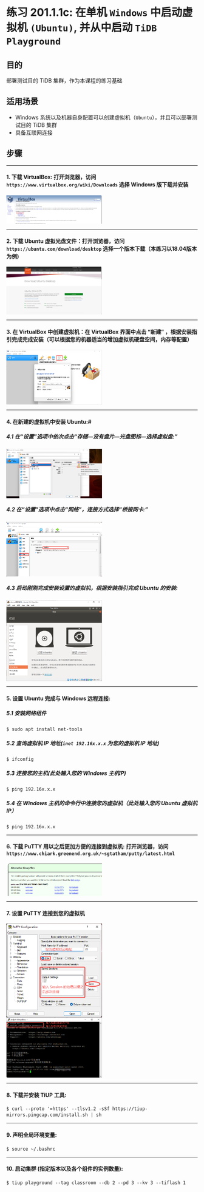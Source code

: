 # **练习 201.1.1c: 在单机 `Windows` 中启动虚拟机 `(Ubuntu)`, 并从中启动 `TiDB Playground`**

## **目的**
部署测试目的 TiDB 集群，作为本课程的练习基础

## **适用场景**
+ Windows 系统以及机器自身配置可以创建虚拟机（`Ubuntu`），并且可以部署测试目的 TiDB 集群
+ 具备互联网连接

## **步骤**

-----------------------------------------------
#### 1. 下载 VirtualBox: 打开浏览器，访问 `https://www.virtualbox.org/wiki/Downloads` 选择 Windows 版下载并安装
<img src="../../../diagram/VirtualBox-Download.png" width="50%" align="top"/>

-----------------------------------------------
#### 2. 下载 Ubuntu 虚拟光盘文件：打开浏览器，访问 `https://ubuntu.com/download/desktop` 选择一个版本下载（本练习以18.04版本为例)
<img src="../../../diagram/Ubuntu-Download.png" width="50%" align="top"/>

-----------------------------------------------
#### 3. 在 VirtualBox 中创建虚拟机：在 VirtualBox 界面中点击 “新建” ，根据安装指引完成完成安装（可以根据您的机器适当的增加虚拟机硬盘空间，内存等配置）
<img src="../../../diagram/Create-virtual-machine.png" width="50%" align="top"/>

-----------------------------------------------
#### 4. 在新建的虚拟机中安装 Ubuntu:#
##### 4.1 在“设置”选项中依次点击“存储—没有盘片—光盘图标—选择虚拟盘:”
<img src="../../../diagram/Virtual-machine-settings-01.png" width="50%" align="top"/>

##### 4.2 在“设置”选项中点击“网络”，连接方式选择“桥接网卡:”
<img src="../../../diagram/Virtual-machine-settings-02.png" width="50%" align="top"/>

##### 4.3 启动刚刚完成安装设置的虚拟机，根据安装指引完成 Ubuntu 的安装:
<img src="../../../diagram/Virtual-machine-settings-03.png" width="50%" align="top"/>

-----------------------------------------------
#### 5. 设置 Ubuntu 完成与 Windows 远程连接:
##### 5.1 安装网络组件
```
$ sudo apt install net-tools
```
##### 5.2 查询虚拟机 IP 地址(`inet 192.16x.x.x` 为您的虚拟机 IP 地址)
```
$ ifconfig
```
##### 5.3 连接您的主机(此处输入您的 Windows 主机IP)
```
$ ping 192.16x.x.x
```
##### 5.4 在 Windows 主机的命令行中连接您的虚拟机（此处输入您的 Ubuntu 虚拟机 IP）
```
$ ping 192.16x.x.x
```

-----------------------------------------------
#### 6. 下载 PuTTY  用以之后更加方便的连接到虚拟机: 打开浏览器，访问 `https://www.chiark.greenend.org.uk/~sgtatham/putty/latest.html`
<img src="../../../diagram/PuTTY-Download.png" width="50%" align="top"/>

-----------------------------------------------
#### 7. 设置 PuTTY 连接到您的虚拟机
<img src="../../../diagram/PuTTY-configuration-01.png" width="50%" align="top"/>
<img src="../../../diagram/PuTTY-configuration-02.png" width="50%" align="top"/>

-----------------------------------------------
#### 8. 下载并安装 TiUP 工具:
```
$ curl --proto '=https' --tlsv1.2 -sSf https://tiup-mirrors.pingcap.com/install.sh | sh
```

-----------------------------------------------
#### 9. 声明全局环境变量: 
```
$ source ~/.bashrc
```

-----------------------------------------------
#### 10. 启动集群 (指定版本以及各个组件的实例数量):
```
$ tiup playground --tag classroom --db 2 --pd 3 --kv 3 --tiflash 1
```
